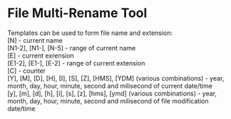 # File Multi-Rename Tool

Templates can be used to form file name and extension:  
[N] - current name  
[N1-2], [N1-], [N-5] - range of current name  
[E] - current exrension  
[E1-2], [E1-], [E-2] - range of current extension  
[C] - counter  
[Y], [M], [D], [H], [I], [S], [Z], [HMS], [YDM] (various combinations) - year, month, day, hour, minute, second and milisecond of current date/time  
[y], [m], [d], [h], [i], [s], [z], [hms], [ymd] (various combinations) - year, month, day, hour, minute, second and milisecond of file modification date/time  
